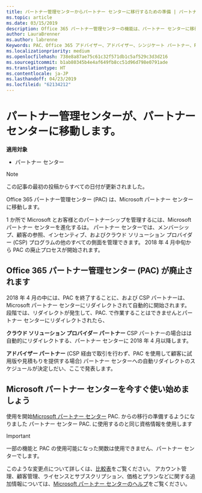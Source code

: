 ```yaml
---
title: パートナー管理センターからパートナー センターに移行するための準備 | パートナー センター
ms.topic: article
ms.date: 03/15/2019
description: Office 365 パートナー管理センターの機能は、パートナー センターに移行されます。
author: LauraBrenner
ms.author: labrenne
Keywords: PAC、Office 365 アドバイザー、アドバイザー、シンジケート パートナー、PAC をインベントリから削除、PAC をインベントリから削除
ms.localizationpriority: medium
ms.openlocfilehash: 738e8a87ae75c61c32f571db1c5af529c3d3d216
ms.sourcegitcommit: b1ab80345b4e4af649fb8cc51d96d798e0791ade
ms.translationtype: HT
ms.contentlocale: ja-JP
ms.lasthandoff: 04/23/2019
ms.locfileid: "62134212"
---
```

# <a name="partner-admin-center-is-moving-to-the-partner-center"></a>パートナー管理センターが、パートナー センターに移動します。

**適用対象**

-  パートナー センター

> [!NOTE]  
>  この記事の最初の投稿からすべての日付が更新されました。

Office 365 パートナー管理センター (PAC) は、Microsoft パートナー センターに移動します。

1 か所で Microsoft とお客様とのパートナーシップを管理するには、Microsoft パートナー センターを進化するは。 パートナー センターでは、メンバーシップ、顧客の参照、インセンティブ、およびクラウド ソリューション プロバイダー (CSP) プログラムの他のすべての側面を管理できます。 2018 年 4 月中旬から PAC の廃止プロセスが開始されます。

## <a name="the-office-365-partner-admin-center-pac-will-be-retired"></a>Office 365 パートナー管理センター (PAC) が廃止されます

2018 年 4 月の中には、PAC を終了することに、および CSP パートナーは、Microsoft パートナー センターにリダイレクトされて自動的に開始されます。 段階では、リダイレクトが発生して、PAC. で作業することはできませんとパートナー センターにリダイレクトされたら、 

**クラウド ソリューション プロバイダー パートナー** CSP パートナーの場合はは自動的にリダイレクトする、パートナー センターに 2018 年 4 月以降します。 

**アドバイザー パートナー** (CSP 経由で取引を行わず、PAC を使用して顧客に試用版や見積もりを提供する場合) パートナー センターへの自動リダイレクトのスケジュールが決定しだい、ここで発表します。 


## <a name="start-using-the-microsoft-partner-center-now"></a>Microsoft パートナー センターを今すぐ使い始めましょう

使用を開始[Microsoft パートナー センター](https://partnercenter.microsoft.com/) PAC. からの移行の準備するようになりました  パートナー センター PAC. に使用するのと同じ資格情報を使用します 

> [!IMPORTANT]  
> 一部の機能と PAC の使用可能になった関数は使用できません、パートナー センターでします。

 このような変更点について詳しくは、[比較表](moving-from-pac-to-pc.md)をご覧ください。  アカウント管理、顧客管理、ライセンスとサブスクリプション、価格とプランなどに関する追加情報については、[Microsoft パートナー センターのヘルプ](https://partnercenter.microsoft.com/partner/help)をご覧ください。

 